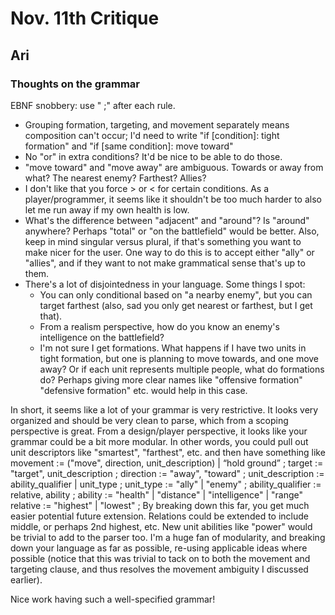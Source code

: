 # Nov. 11th Critique
## Ari

### Thoughts on the grammar

EBNF snobbery: use " ;" after each rule.

  * Grouping formation, targeting, and movement separately means composition can't occur; I'd need to write "if [condition]: tight formation" and "if [same condition]: move toward"  
  * No "or" in extra conditions? It'd be nice to be able to do those.
  * "move toward" and "move away" are ambiguous. Towards or away from what? The nearest enemy? Farthest? Allies?
  * I don't like that you force > or < for certain conditions. As a player/programmer, it seems like it shouldn't be too much harder to also let me run away if my own health is low.
  * What's the difference between "adjacent" and "around"? Is "around" anywhere? Perhaps "total" or "on the battlefield" would be better. Also, keep in mind singular versus plural, if that's something you want to make nicer for the user. One way to do this is to accept either "ally" or "allies", and if they want to not make grammatical sense that's up to them.
  * There's a lot of disjointedness in your language. Some things I spot:
    * You can only conditional based on "a nearby enemy", but you can target farthest (also, sad you only get nearest or farthest, but I get that).
    * From a realism perspective, how do you know an enemy's intelligence on the battlefield?
    * I'm not sure I get formations. What happens if I have two units in tight formation, but one is planning to move towards, and one move away? Or if each unit represents multiple people, what do formations do? Perhaps giving more clear names like "offensive formation" "defensive formation" etc. would help in this case.

In short, it seems like a lot of your grammar is very restrictive. It looks very organized and should be very clean to parse, which from a scoping perspective is great. From a design/player perspective, it looks like your grammar could be a bit more modular. In other words, you could pull out unit descriptors like "smartest", "farthest", etc. and then have something like
  movement := ("move", direction, unit_description) | “hold ground” ;
  target := "target", unit_description ;
  direction := "away", "toward" ;
  unit_description := ability_qualifier | unit_type ;
  unit_type := "ally" | "enemy" ;
  ability_qualifier := relative, ability ;
  ability := "health" | "distance" | "intelligence" | "range"
  relative := "highest" | "lowest" ;
By breaking down this far, you get much easier potential future extension. Relations could be extended to include middle, or perhaps 2nd highest, etc. New unit abilities like "power" would be trivial to add to the parser too. I'm a huge fan of modularity, and breaking down your language as far as possible, re-using applicable ideas where possible (notice that this was trivial to tack on to both the movement and targeting clause, and thus resolves the movement ambiguity I discussed earlier).

Nice work having such a well-specified grammar!

